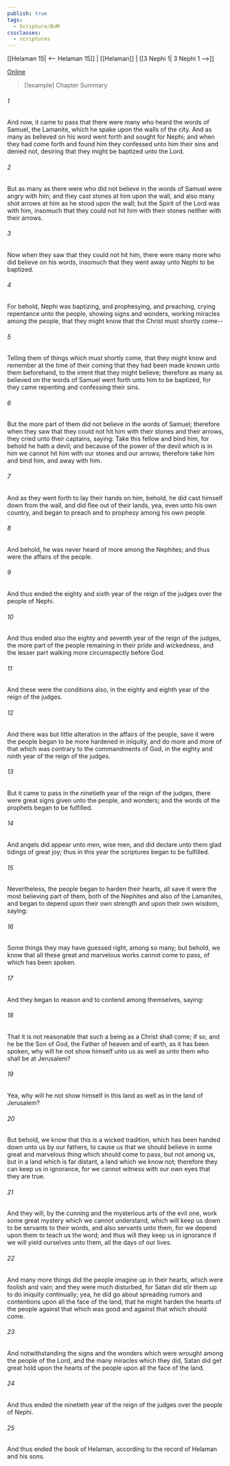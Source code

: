 ```yaml
---
publish: true
tags:
  - Scripture/BoM
cssclasses:
  - scriptures
---
```

[[Helaman 15| <-- Helaman 15]] | [[Helaman]] | [[3 Nephi 1| 3 Nephi 1 -->]]

[Online](https://churchofjesuschrist.org/study/scriptures/bofm/hel/16?lang=eng)

>[!example] Chapter Summary
>
###### 1
And now, it came to pass that there were many who heard the words of Samuel, the Lamanite, which he spake upon the walls of the city. And as many as believed on his word went forth and sought for Nephi; and when they had come forth and found him they confessed unto him their sins and denied not, desiring that they might be baptized unto the Lord.
###### 2
But as many as there were who did not believe in the words of Samuel were angry with him; and they cast stones at him upon the wall, and also many shot arrows at him as he stood upon the wall; but the Spirit of the Lord was with him, insomuch that they could not hit him with their stones neither with their arrows.
###### 3
Now when they saw that they could not hit him, there were many more who did believe on his words, insomuch that they went away unto Nephi to be baptized.
###### 4
For behold, Nephi was baptizing, and prophesying, and preaching, crying repentance unto the people, showing signs and wonders, working miracles among the people, that they might know that the Christ must shortly come--
###### 5
Telling them of things which must shortly come, that they might know and remember at the time of their coming that they had been made known unto them beforehand, to the intent that they might believe; therefore as many as believed on the words of Samuel went forth unto him to be baptized, for they came repenting and confessing their sins.
###### 6
But the more part of them did not believe in the words of Samuel; therefore when they saw that they could not hit him with their stones and their arrows, they cried unto their captains, saying: Take this fellow and bind him, for behold he hath a devil; and because of the power of the devil which is in him we cannot hit him with our stones and our arrows; therefore take him and bind him, and away with him.
###### 7
And as they went forth to lay their hands on him, behold, he did cast himself down from the wall, and did flee out of their lands, yea, even unto his own country, and began to preach and to prophesy among his own people.
###### 8
And behold, he was never heard of more among the Nephites; and thus were the affairs of the people.
###### 9
And thus ended the eighty and sixth year of the reign of the judges over the people of Nephi.
###### 10
And thus ended also the eighty and seventh year of the reign of the judges, the more part of the people remaining in their pride and wickedness, and the lesser part walking more circumspectly before God.
###### 11
And these were the conditions also, in the eighty and eighth year of the reign of the judges.
###### 12
And there was but little alteration in the affairs of the people, save it were the people began to be more hardened in iniquity, and do more and more of that which was contrary to the commandments of God, in the eighty and ninth year of the reign of the judges.
###### 13
But it came to pass in the ninetieth year of the reign of the judges, there were great signs given unto the people, and wonders; and the words of the prophets began to be fulfilled.
###### 14
And angels did appear unto men, wise men, and did declare unto them glad tidings of great joy; thus in this year the scriptures began to be fulfilled.
###### 15
Nevertheless, the people began to harden their hearts, all save it were the most believing part of them, both of the Nephites and also of the Lamanites, and began to depend upon their own strength and upon their own wisdom, saying:
###### 16
Some things they may have guessed right, among so many; but behold, we know that all these great and marvelous works cannot come to pass, of which has been spoken.
###### 17
And they began to reason and to contend among themselves, saying:
###### 18
That it is not reasonable that such a being as a Christ shall come; if so, and he be the Son of God, the Father of heaven and of earth, as it has been spoken, why will he not show himself unto us as well as unto them who shall be at Jerusalem?
###### 19
Yea, why will he not show himself in this land as well as in the land of Jerusalem?
###### 20
But behold, we know that this is a wicked tradition, which has been handed down unto us by our fathers, to cause us that we should believe in some great and marvelous thing which should come to pass, but not among us, but in a land which is far distant, a land which we know not; therefore they can keep us in ignorance, for we cannot witness with our own eyes that they are true.
###### 21
And they will, by the cunning and the mysterious arts of the evil one, work some great mystery which we cannot understand, which will keep us down to be servants to their words, and also servants unto them, for we depend upon them to teach us the word; and thus will they keep us in ignorance if we will yield ourselves unto them, all the days of our lives.
###### 22
And many more things did the people imagine up in their hearts, which were foolish and vain; and they were much disturbed, for Satan did stir them up to do iniquity continually; yea, he did go about spreading rumors and contentions upon all the face of the land, that he might harden the hearts of the people against that which was good and against that which should come.
###### 23
And notwithstanding the signs and the wonders which were wrought among the people of the Lord, and the many miracles which they did, Satan did get great hold upon the hearts of the people upon all the face of the land.
###### 24
And thus ended the ninetieth year of the reign of the judges over the people of Nephi.
###### 25
And thus ended the book of Helaman, according to the record of Helaman and his sons.



